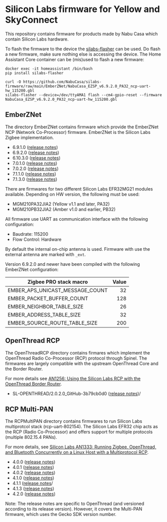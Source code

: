 # Silicon Labs firmware for Yellow and SkyConnect

This repository contains firmware for products made by Nabu Casa
which contain Silicon Labs hardware.

To flash the firmware to the device the [silabs-flasher](https://github.com/agners/silabs-flasher/)
can be used. Do flash a new firmware, make sure nothing else is accessing
the device. The Home Assistant Core container can be (mis)used to flash
a new firmware:

```
docker exec -it homeassistant /bin/bash
pip install silabs-flasher

curl -O https://github.com/NabuCasa/silabs-firmware/raw/main/EmberZNet/NabuCasa_EZSP_v6.9.2.0_PA32_ncp-uart-hw_115200.gbl
silabs-flasher --device=/dev/ttyAMA1 flash --cm4-gpio-reset --firmware NabuCasa_EZSP_v6.9.2.0_PA32_ncp-uart-hw_115200.gbl
```

## EmberZNet

The directory EmberZNet contains firmware which provide the EmberZNet
NCP (Network Co-Processor) firmware. EmberZNet is the Silicon Labs Zigbee
implementation.

  * 6.9.1.0 ([release notes](https://www.silabs.com/documents/public/release-notes/emberznet-release-notes-6.9.1.0.pdf))
  * 6.9.2.0 ([release notes](https://www.silabs.com/documents/public/release-notes/emberznet-release-notes-6.9.2.0.pdf))
  * 6.10.3.0 ([release notes](https://www.silabs.com/documents/public/release-notes/emberznet-release-notes-6.10.3.0.pdf))
  * 7.0.1.0 ([release notes](https://www.silabs.com/documents/public/release-notes/emberznet-release-notes-7.0.1.0.pdf))
  * 7.0.2.0 ([release notes](https://www.silabs.com/documents/public/release-notes/emberznet-release-notes-7.0.2.0.pdf))
  * 7.1.1.0 ([release notes](https://www.silabs.com/documents/public/release-notes/emberznet-release-notes-7.1.1.0.pdf))
  * 7.1.3.0 ([release notes](https://www.silabs.com/documents/public/release-notes/emberznet-release-notes-7.1.3.0.pdf))

There are firmwares for two different Silicon Labs EFR32MG21 modules available.
Depending on HW version, the following must be used:

 * MGM210PA32JIA2 (Yellow v1.1 and later, PA32)
 * MGM210PB32JIA2 (Amber v1.0 and earlier, PB32)

All firmware use  UART as communication interface with the following
configuration:
 * Baudrate: 115200
 * Flow Control: Hardware

By default the internal on-chip antenna is used. Firmware with use the external
antenna are marked with `_ext`.

Version 6.9.2.0 and newer have been compiled with the following EmberZNet configuration:

| Zigbee PRO stack macro           |   Value |
| -------------------------------- | ------: |
| EMBER_APS_UNICAST_MESSAGE_COUNT  |      32 |
| EMBER_PACKET_BUFFER_COUNT        |     128 |
| EMBER_NEIGHBOR_TABLE_SIZE        |      26 |
| EMBER_ADDRESS_TABLE_SIZE         |      32 |
| EMBER_SOURCE_ROUTE_TABLE_SIZE    |     200 |

## OpenThread RCP

The OpenThreadRCP directory contains firmares which implement the OpenThread
Radio Co-Processor (RCP) protocol through Spinel. The firmwares are largely
compatible with the upstream OpenThread Core and the Border Router.

For more details see [AN1256: Using the Silicon Labs RCP with the
OpenThread Border
Router](https://www.silabs.com/documents/public/application-notes/an1256-using-sl-rcp-with-openthread-border-router.pdf).

  * SL-OPENTHREAD/2.0.2.0_GitHub-3b79cb0d0 ([release notes](https://www.silabs.com/documents/public/release-notes/open-thread-release-notes-2.0.2.0.pdf))/


## RCP Multi-PAN

The RCPMultiPAN directory contains firmwares to run Silicon Labs multiprotcol
stack (rcp-uart-802154). The Silicon Labs EFR32 chip acts as the RCP (Radio
Co-Processor) and offers support for multiple protocols (multiple 802.15.4
PANs).

For more details, see [Silicon Labs AN1333: Running Zigbee, OpenThread, and
Bluetooth Concurrently on a Linux Host with
a Multiprotocol RCP](https://www.silabs.com/documents/public/application-notes/an1333-concurrent-protocols-with-802-15-4-rcp.pdf).

  * 4.0.0 ([release notes](https://www.silabs.com/documents/public/release-notes/open-thread-release-notes-2.0.0.0.pdf))
  * 4.0.1 ([release notes](https://www.silabs.com/documents/public/release-notes/open-thread-release-notes-2.0.1.0.pdf))
  * 4.0.2 ([release notes](https://www.silabs.com/documents/public/release-notes/open-thread-release-notes-2.0.2.0.pdf))
  * 4.1.0 ([release notes](https://www.silabs.com/documents/public/release-notes/open-thread-release-notes-2.1.0.0.pdf))
  * 4.1.1 ([release notes](https://www.silabs.com/documents/public/release-notes/open-thread-release-notes-2.1.1.0.pdf)/
  * 4.1.3 ([release notes](https://www.silabs.com/documents/public/release-notes/open-thread-release-notes-2.1.3.0.pdf))
  * 4.2.0 ([release notes](https://www.silabs.com/documents/public/release-notes/open-thread-release-notes-2.2.0.0.pdf))

Note: The release notes are specific to OpenThread (and versioned according to
its release version). However, it covers the Multi-PAN firmware, which uses
the Gecko SDK version number.

